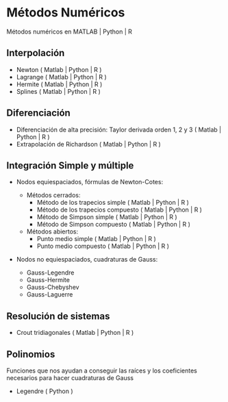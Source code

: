 # Métodos Numéricos

Métodos numéricos en MATLAB | Python | R

## Interpolación
  - Newton ( Matlab | Python | R )
  - Lagrange ( Matlab | Python | R )
  - Hermite ( Matlab | Python | R )
  - Splines ( Matlab | Python | R )

## Diferenciación
  - Diferenciación de alta precisión: Taylor derivada orden 1, 2 y 3 ( Matlab | Python | R )
  - Extrapolación de Richardson ( Matlab | Python | R )

## Integración Simple y múltiple
  - Nodos equiespaciados, fórmulas de Newton-Cotes:
    - Métodos cerrados:
      - Método de los trapecios simple ( Matlab | Python | R )
      - Método de los trapecios compuesto ( Matlab | Python | R )
      - Método de Simpson simple ( Matlab | Python | R )
      - Método de Simpson compuesto ( Matlab | Python | R )
    - Métodos abiertos:
      - Punto medio simple ( Matlab | Python | R )
      - Punto medio compuesto ( Matlab | Python | R )

  - Nodos no equiespaciados, cuadraturas de Gauss:
      - Gauss-Legendre
      - Gauss-Hermite
      - Gauss-Chebyshev
      - Gauss-Laguerre

## Resolución de sistemas
  - Crout tridiagonales ( Matlab | Python | R )


## Polinomios
Funciones que nos ayudan a conseguir las raíces y los coeficientes necesarios para hacer cuadraturas de Gauss
  - Legendre ( Python )
